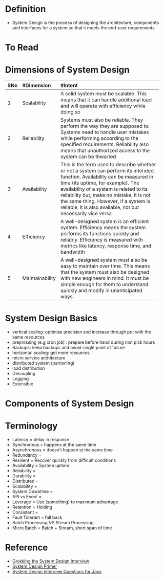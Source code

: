# Definition
* System Design is the process of designing the architecture, components and interfaces for a system so that it meets the end-user requirements

# To Read
 
# Dimensions of System Design
|SNo| #Dimension  | #Intent |
|:--- | :--- | :--- | 
|1 |Scalability | A solid system must be scalable. This means that it can handle additional load and will operate with efficiency while doing so |
| 2|Reliability |Systems must also be reliable. They perform the way they are supposed to. Systems need to handle user mistakes while performing according to the specified requirements. Reliability also means that unauthorized access to the system can be thwarted  |
| 3|Availability | This is the term used to describe whether or not a system can perform its intended function. Availability can be measured in time (its uptime, for example). The availability of a system is related to its reliability but, make no mistake, it is not the same thing. However, if a system is reliable, it is also available, not but necessarily vice versa |
| 4|Efficiency |A well-designed system is an efficient system. Efficiency means the system performs its functions quickly and reliably. Efficiency is measured with metrics like latency, response time, and bandwidth  |
| 5|Maintainability |A well-designed system must also be easy to maintain over time. This means that the system must also be designed with new engineers in mind. It must be simple enough for them to understand quickly and modify in unanticipated ways.  |

# System Design Basics
* vertical scaling: optimise precision and increase through put with the same resources 
* preprossing (e.g cron job) : prepare before hand during non pick hours 
* Backups: keep backups and avoid single point of failure 
* horizontal scaling: get more resources 
* micro service architecture 
* distributed system (partioning)
* load distribution 
* Decoupling 
* Logging 
* Extensible

# Components of System Design

# Terminology
* Latency = delay in response 
* Synchronous  = happens at the same time
* Asynchronous  = doesn't happen at the same time
* Redundancy  = 
* Resilient  = Recover quickly from difficult conditions
* Availability = System uptime  
* Reliability  = 
* Durability  = 
* Distributed = 
* Scalability  = 
* System Downtime = 
* API vs Event = 
* Leverage  = Use (something) to maximum advantage
* Retention = Holding
* Consistent =  
* Fault Tolerant = fall back
* Batch Processing VS Stream Processing 
* Micro Batch = Batch + Stream, short span of time 

# Reference
* [Grokking the System Design Interview](https://www.educative.io/courses/grokking-the-system-design-interview?affiliate_id=5073518643380224)
* [System Design Primer](https://github.com/donnemartin/system-design-primer/blob/master/README.md)
* [System Design Interview Questions for Java](https://dzone.com/articles/top-20-system-design-interview-questions-for-java)

